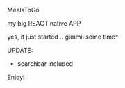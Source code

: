MealsToGo

my big REACT native APP

yes, it just started .. gimmii some time^

UPDATE:
- searchbar included


Enjoy!

